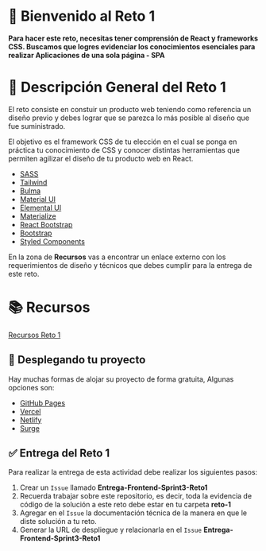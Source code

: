 # 👋 Bienvenido al Reto 1

**Para hacer este reto, necesitas tener comprensión de React y frameworks CSS. Buscamos que logres evidenciar los conocimientos esenciales para realizar Aplicaciones de una sola página - SPA**

# 📝 Descripción General del Reto 1

El reto consiste en constuir un producto web teniendo como referencia un diseño previo y debes lograr que se parezca lo más posible al diseño que fue suministrado.

El objetivo es el framework CSS de tu elección en el cual se ponga en práctica tu conocimiento de CSS y conocer distintas herramientas que permiten agilizar el diseño de tu producto web en React.

- [SASS](https://create-react-app.dev/docs/adding-a-sass-stylesheet/)
- [Tailwind](https://tailwindcss.com/docs/guides/create-react-app)
- [Bulma](https://react-bulma.dev/en)
- [Material UI](https://mui.com/)
- [Elemental UI](http://elemental-ui.com/)
- [Materialize](https://materializecss.com/)
- [React Bootstrap](https://react-bootstrap.github.io/)
- [Bootstrap](https://getbootstrap.com/)
- [Styled Components](https://styled-components.com/) 


En la zona de **Recursos** vas a encontrar un enlace externo con los requerimientos de diseño y técnicos que debes cumplir para la entrega de este reto.

# 📚 Recursos

[Recursos Reto 1](https://drive.google.com/drive/folders/16n_7y4QwP7ZBYBY9M7SMJeknXGyVrhMZ?usp=sharing) 

## 🚀 Desplegando tu proyecto

Hay muchas formas de alojar su proyecto de forma gratuita, Algunas opciones son:

- [GitHub Pages](https://pages.github.com/)
- [Vercel](https://vercel.com/)
- [Netlify](https://www.netlify.com/)
- [Surge](https://surge.sh/)

## ✅ Entrega del Reto 1

Para realizar la entrega de esta actividad debe realizar los siguientes pasos:

1. Crear un `Issue` llamado **Entrega-Frontend-Sprint3-Reto1**
2. Recuerda trabajar sobre este repositorio, es decir, toda la evidencia de código de la solución a este reto debe estar en tu carpeta **reto-1**
3. Agregar en el `Issue` la documentación técnica de la manera en que le diste solución a tu reto.
4. Generar la URL de despliegue y relacionarla en el `Issue` **Entrega-Frontend-Sprint3-Reto1**
    

